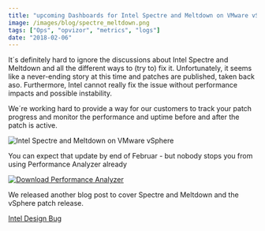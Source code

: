 ```yaml
---
title: "upcoming Dashboards for Intel Spectre and Meltdown on VMware vSphere"
image: /images/blog/spectre_meltdown.png
tags: ["Ops", "opvizor", "metrics", "logs"]
date: "2018-02-06"
---
```


It´s definitely hard to ignore the discussions about Intel Spectre and Meltdown and all the different ways to (try to) fix it. Unfortunately, it seems like a never-ending story at this time and patches are published, taken back aso. Furthermore, Intel cannot really fix the issue without performance impacts and possible instability.

We´re working hard to provide a way for our customers to track your patch progress and monitor the performance and uptime before and after the patch is active.

![Intel Spectre and Meltdown on VMware vSphere](/images/blog/spectre_meltdown.png)

You can expect that update by end of Februar - but nobody stops you from using Performance Analyzer already

[![Download Performance Analyzer](/images/blog/button_download-performance-analyzer-5.png)](http://try.opvizor.com/perfanalyzer)

We released another blog post to cover Spectre and Meltdown and the vSphere patch release.

[Intel Design Bug](https://www.opvizor.com/intel-design-bug-what-about-vmware-esxi-and-vms/)
